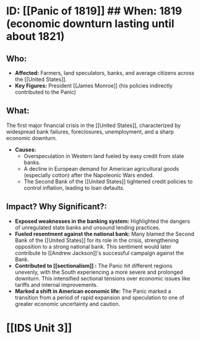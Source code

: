 # ID: [[Panic of 1819]] ## When: 1819 (economic downturn lasting until about 1821)
## Who: 
- **Affected:** Farmers, land speculators, banks, and average citizens across the [[United States]]. 
- **Key Figures:** President [[James Monroe]] (his policies indirectly contributed to the Panic)
## What: 
The first major financial crisis in the [[United States]], characterized by widespread bank failures, foreclosures, unemployment, and a sharp economic downturn. 
- **Causes:** 
    - Overspeculation in Western land fueled by easy credit from state banks.
    - A decline in European demand for American agricultural goods (especially cotton) after the Napoleonic Wars ended.
    - The Second Bank of the [[United States]] tightened credit policies to control inflation, leading to loan defaults.
## Impact? Why Significant?: 
- **Exposed weaknesses in the banking system:** Highlighted the dangers of unregulated state banks and unsound lending practices. 
- **Fueled resentment against the national bank:** Many blamed the Second Bank of the [[United States]] for its role in the crisis, strengthening opposition to a strong national bank. This sentiment would later contribute to [[Andrew Jackson]]'s successful campaign against the Bank.
- **Contributed to  [[sectionalism]] :** The Panic hit different regions unevenly, with the South experiencing a more severe and prolonged downturn. This intensified sectional tensions over economic issues like tariffs and internal improvements. 
- **Marked a shift in American economic life:**  The Panic marked a transition from a period of rapid expansion and speculation to one of greater economic uncertainty and caution.

# [[IDS Unit 3]]